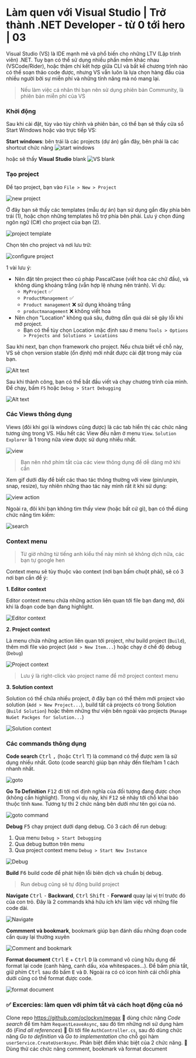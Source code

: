 # Làm quen với Visual Studio | Trở thành .NET Developer - từ 0 tới hero | 03

Visual Studio (VS) là IDE mạnh mẽ và phổ biến cho những LTV (Lập trình viên) .NET. Tuy bạn có thể sử dụng nhiều phần mềm khác nhau (VSCode/Rider), hoặc thậm chí kết hợp giữa CLI và bất kể chương trình nào có thể soạn thảo code được, nhưng VS vẫn luôn là lựa chọn hàng đầu của nhiều người bởi sự miễn phí và những tính năng mà nó mang lại.

> Nếu làm việc cá nhân thì bạn nên sử dụng phiên bản Community, là phiên bản miễn phí của VS

### Khởi động

Sau khi cài đặt, tùy vào tùy chỉnh và phiên bản, có thể bạn sẽ thấy cửa sổ Start Windows hoặc vào trực tiếp VS:

**Start windows**: bên trái là các projects (dự án) gần đây, bên phải là các shortcut chức năng
![start windows](img/03/03-vs-start-windows.png)

hoặc sẽ thấy **Visual Studio** blank
![VS blank](img/03/03-vs-blank.png)

### Tạo project

Để tạo project, bạn vào `File > New > Project`

![new project](img/03/03-new-project.png)

Ở đây bạn sẽ thấy các templates (mẫu dự án) bạn sử dụng gần đây phía bên trái (1), hoặc chọn những templates hỗ trợ phía bên phải. Lưu ý chọn đúng ngôn ngữ (C#) cho project của bạn (2).

![project template](img/03/03-project-template.png)

Chọn tên cho project và nơi lưu trữ:

![configure project](img/03/03-configure-project.png)

1 vài lưu ý:
- Nên đặt tên project theo cú pháp PascalCase (viết hoa các chữ đầu), và không dùng khoảng trắng (vẫn hợp lệ nhưng nên tránh). Ví dụ:
  - `MyProject` :white_check_mark:
  - `ProductManagement` :white_check_mark:
  - `Product management` :x: sử dụng khoảng trắng
  - `productmanagement` :x: không viết hoa
- Nên chọn "Location" không quá sâu, đường dẫn quá dài sẽ gây lỗi khi mở project.
  - Bạn có thể tùy chọn Location mặc định sau ở menu `Tools > Options > Projects and Solutions > Locations`

Sau khi next, bạn chọn framework cho project. Nếu chưa biết về chỗ này, VS sẽ chọn version stable (ổn định) mới nhất được cài đặt trong máy của bạn.

![Alt text](img/03/03-select-framework.png)

Sau khi thành công, bạn có thể bắt đầu viết và chạy chương trình của mình. Để chạy, bấm `F5` hoặc `Debug > Start Debugging`

![Alt text](img/03/03-start-debugging.png)

### Các Views thông dụng

Views (đôi khi gọi là windows cũng được) là các tab hiển thị các chức năng tương ứng trong VS. Hầu hết các View đều nằm ở menu `View`. `Solution Explorer` là 1 trong nữa view được sử dụng nhiều nhất.

![view](img/03/03-window-views.png)

> Bạn nên nhớ phím tắt của các view thông dụng để dễ dàng mở khi cần

Xem gif dưới đây để biết các thao tác thông thường với view (pin/unpin, snap, resize), tuy nhiên những thao tác này mình rất ít khi sử dụng:

![view action](img/03/03-vs-view-action.gif)

Ngoài ra, đôi khi bạn không tìm thấy view (hoặc bất cứ gì), bạn có thể dùng chức năng tìm kiếm:

![search](img/03/03-vs-search.png)

### Context menu

> Từ giờ những từ tiếng anh kiểu thế này mình sẽ không dịch nữa, các bạn tự google hen

Context menu sẽ tùy thuộc vào context (nơi bạn bấm chuột phải), sẽ có 3 nơi bạn cần để ý:

**1. Editor context**

Editor context menu chứa những action liên quan tới file bạn đang mở, đôi khi là đoạn code bạn đang highlight.

![Editor context](img/03/03-editor-context.png)

**2. Project context**

Là menu chứa những action liên quan tới project, như build project (`Build`), thêm mới file vào project (`Add > New Item...`) hoặc chạy ở chế độ debug (`Debug`)

![Project context](img/03/03-project-context.png)

> Lưu ý là right-click vào project name để mở project context menu

**3. Solution context**

Solution có thể chứa nhiều project, ở đây bạn có thể thêm mới project vào solution (`Add > New Project...`), build tất cả projects có trong Solution (`Build Solution`) hoặc thêm những thư viện bên ngoài vào projects (`Manage NuGet Packges for Solution...`)

![Solution context](img/03/03-solution-context.png)

### Các commands thông dụng

**Code search** <kbd>Ctrl</kbd> <kbd>,</kbd> (hoặc <kbd>Ctrl</kbd> <kbd>T</kbd>) là command có thể được xem là sử dụng nhiều nhất. Goto (code search) giúp bạn nhảy đến file/hàm 1 cách nhanh nhất.

![goto](img/03/03-goto.png)

**Go To Definition** <kbd>F12</kbd> đi tới nơi định nghĩa của đối tượng đang được chọn (không cần highlight). Trong ví dụ này, khi <kbd>F12</kbd> sẽ nhảy tới chỗ khai báo thuộc tính `Name`. Tương tự thì 2 chức năng bên dưới như tên gọi của nó.

![goto command](img/03/03-goto-command.png)

**Debug** <kbd>F5</kbd> chạy project dưới dạng debug. Có 3 cách để run debug:

1. Qua menu `Debug > Start Debugging`
2. Qua debug button trên menu
3. Qua project context menu `Debug > Start New Instance`

![Debug](img/03/03-debug.png)

**Build** <kbd>F6</kbd> build code để phát hiện lỗi biên dịch và chuẩn bị debug.

> Run debug cũng sẽ tự động build project

**Navigate** <kbd>Ctrl</kbd> <kbd>-</kbd> **Backward**, <kbd>Ctrl</kbd> <kbd>Shift</kbd> <kbd>-</kbd> **Forward** quay lại vị trí trước đó của con trỏ. Đây là 2 commands khá hữu ích khi làm việc với những file code dài.

![Navigate](img/03/03-navigate-code.png)

**Commment và bookmark**, bookmark giúp bạn đánh dấu những đoạn code cần quay lại thường xuyên

![Comment and bookmark](img/03/03-comment-and-bookmark.png)

**Format document** <kbd>Ctrl</kbd> <kbd>E</kbd> + <kbd>Ctrl</kbd> <kbd>D</kbd> là command vô cùng hữu dụng để format lại code (canh hàng, canh dấu, xóa whitespaces...). Để bấm phía tắt, giữ phím <kbd>Ctrl</kbd> sau đó bấm <kbd>E</kbd> và <kbd>D</kbd>. Ngoài ra có có icon hình cái chổi phía dưới cũng có thể format được code.

![format document](img/03/03-format-document.png)

### :white_check_mark: Excercies: làm quen với phím tắt và cách hoạt động của nó

Clone repo https://github.com/oclockvn/megax
:black_square_button: dùng chức năng *Code search* để tìm hàm `RequestLeaveAsync`, sau đó tìm những nơi sử dụng hàm đó (*Find all references*)
:black_square_button: Đi tới file `AuthController.cs`, sau đó dùng chức năng *Go to definition* và *Go to implementation* cho chỗ gọi hàm `userService.CreateUserAsync`. Phân biệt điểm khác biệt của 2 chức năng.
:black_square_button: Dùng thử các chức năng comment, bookmark và format document
